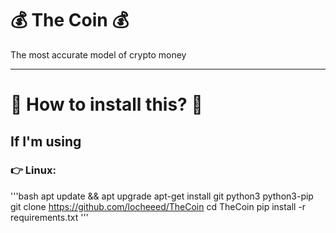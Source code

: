 # 💰 The Coin 💰
The most accurate model of crypto money

<hr/>

# 🤔 How to install this? 🤔

## If I'm using

### 👉 Linux:

'''bash
apt update && apt upgrade
apt-get install git python3 python3-pip
git clone https://github.com/locheeed/TheCoin
cd TheCoin
pip install -r requirements.txt
'''
